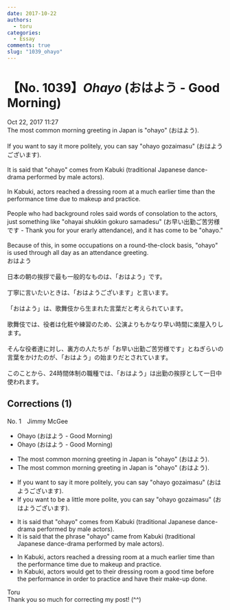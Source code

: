 ```yaml
---
date: 2017-10-22
authors:
  - toru
categories:
  - Essay
comments: true
slug: "1039_ohayo"
---
```


# 【No. 1039】<strong><em>Ohayo</em></strong> (おはよう - Good Morning)
<div class="date">Oct 22, 2017 11:27</div>
<div id="post"><div id="body_show_ori">
The most common morning greeting in Japan is "ohayo" (おはよう).<br/><br/>If you want to say it more politely, you can say "ohayo gozaimasu" (おはようございます).<br/><br/>It is said that "ohayo" comes from Kabuki (traditional Japanese dance-drama performed by male actors).<br/><br/>In Kabuki, actors reached a dressing room at a much earlier time than the performance time due to makeup and practice.<br/><br/>People who had background roles said words of consolation to the actors, just something like "ohayai shukkin gokuro samadesu" (お早い出勤ご苦労様です - Thank you for your erarly attendance), and it has come to be "ohayo."<br/><br/>Because of this, in some occupations on a round-the-clock basis, "ohayo" is used through all day as an attendance greeting.
</div></div>

<!-- more -->

<div id="post_ja"><div id="body_show_mo">
おはよう<br/><br/>日本の朝の挨拶で最も一般的なものは、「おはよう」です。<br/><br/>丁寧に言いたいときは、「おはようございます」と言います。<br/><br/>「おはよう」は、歌舞伎から生まれた言葉だと考えられています。<br/><br/>歌舞伎では、役者は化粧や練習のため、公演よりもかなり早い時間に楽屋入りします。<br/><br/>そんな役者達に対し、裏方の人たちが「お早い出勤ご苦労様です」とねぎらいの言葉をかけたのが、「おはよう」の始まりだとされています。<br/><br/>このことから、24時間体制の職種では、「おはよう」は出勤の挨拶として一日中使われます。
</div></div>

## Corrections (1)
<div id="block"><div class="first_name"> No. 1　<span class="just_name">Jimmy McGee</span></div><div id="block2">
<ul class="correction_field">
<li class="incorrect">Ohayo (おはよう - Good Morning)</li>
<li class="corrected correct">
Ohayo (おはよう - Good Morning)
</li>
</ul>
<ul class="correction_field">
<li class="incorrect">The most common morning greeting in Japan is "ohayo" (おはよう).</li>
<li class="corrected correct">
The most common morning greeting in Japan is "ohayo" (おはよう).
</li>
</ul>
<ul class="correction_field">
<li class="incorrect">If you want to say it more politely, you can say "ohayo gozaimasu" (おはようございます).</li>
<li class="corrected correct">
If you want to be a little more polite, you can say "ohayo gozaimasu" (おはようございます).
</li>
</ul>
<ul class="correction_field">
<li class="incorrect">It is said that "ohayo" comes from Kabuki (traditional Japanese dance-drama performed by male actors).</li>
<li class="corrected correct">
It is said that the phrase "ohayo" came from Kabuki (traditional Japanese dance-drama performed by male actors).
</li>
</ul>
<ul class="correction_field">
<li class="incorrect">In Kabuki, actors reached a dressing room at a much earlier time than the performance time due to makeup and practice.</li>
<li class="corrected correct">
In Kabuki, actors would get to their dressing room a good time before the performance in order to practice and have their make-up done.
</li>
</ul>
</div><div class="name"><span class="just_name">Toru</span><br>
Thank you so much for correcting my post! (^^)
</div>
</div>
